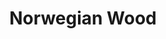 ---
title: "Norwegian Wood"
description: "Murakami Lite. Norwegian Wood – walaupun karya Murakami yang paling populer, sebenernya anomali di keseluruhan body worknya. Dia realisme (buku Murakami yang lain biasanya lebih aneh dan imajinatif), dan lumayan sentimentil (mungkin ini juga yang bikin Norwegian Wood populer). Saya menyarankan mengicipi Wild Sheep Chase atau Wind Up Bird Chronicle, sebelum membaca Norwegian Wood."
cover: "images/reading/norwegian-wood.jpeg"
publishDate: 2016-07-11
authors: "Haruki Murakami"
---